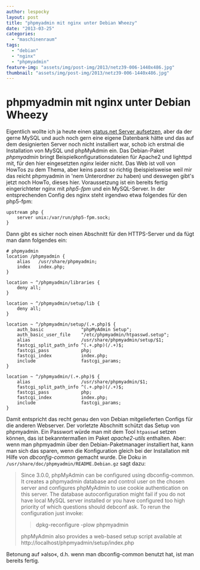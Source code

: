 ```yaml
---
author: lespocky
layout: post
title: "phpmyadmin mit nginx unter Debian Wheezy"
date: "2013-03-25"
categories: 
  - "maschinenraum"
tags: 
  - "debian"
  - "nginx"
  - "phpmyadmin"
feature-img: "assets/img/post-img/2013/netz39-006-1440x486.jpg"
thumbnail: "assets/img/post-img/2013/netz39-006-1440x486.jpg"
---
```


# phpmyadmin mit nginx unter Debian Wheezy

Eigentlich wollte ich ja heute einen [status.net Server aufsetzen](http://status.net/), aber da der gerne MySQL und auch noch gern eine eigene Datenbank hätte und das auf dem designierten Server noch nicht installiert war, schob ich erstmal die Installation von MySQL und phpMyAdmin ein. Das Debian-Paket _phpmyadmin_ bringt Beispielkonfigurationsdateien für Apache2 und lighttpd mit, für den hier eingesetzten _nginx_ leider nicht. Das Web ist voll von HowTos zu dem Thema, aber keins passt so richtig (beispielsweise weil mir das reicht phpmyadmin in 'nem Unterordner zu haben) und deswegen gibt's jetzt noch HowTo, dieses hier. Voraussetzung ist ein bereits fertig eingerichteter nginx mit _php5-fpm_ und ein MySQL-Server. In der entsprechenden Config des nginx steht irgendwo etwa folgendes für den php5-fpm:

    upstream php {
        server unix:/var/run/php5-fpm.sock;
    }

Dann gibt es sicher noch einen Abschnitt für den HTTPS-Server und da fügt man dann folgendes ein:

    # phpmyadmin
    location /phpmyadmin {
        alias   /usr/share/phpmyadmin;
        index   index.php;
    }

    location ~ ^/phpmyadmin/libraries {
        deny all;   
    }

    location ~ ^/phpmyadmin/setup/lib {
        deny all;  
    }

    location ~ ^/phpmyadmin/setup/(.+.php)$ {
        auth_basic              "phpMyAdmin Setup";
        auth_basic_user_file    "/etc/phpmyadmin/htpasswd.setup";
        alias                   /usr/share/phpmyadmin/setup/$1;
        fastcgi_split_path_info ^(.+.php)(/.+)$;
        fastcgi_pass            php;
        fastcgi_index           index.php;
        include                 fastcgi_params;   
    }

    location ~ ^/phpmyadmin/(.+.php)$ {
        alias                   /usr/share/phpmyadmin/$1;
        fastcgi_split_path_info ^(.+.php)(/.+)$;
        fastcgi_pass            php;
        fastcgi_index           index.php;
        include                 fastcgi_params;
    }

Damit entspricht das recht genau den von Debian mitgelieferten Configs für die anderen Webserver. Der vorletzte Abschnitt schützt das Setup von phpmyadmin. Ein Passwort würde man mit dem Tool `htpasswd` setzen können, das ist bekanntermaßen im Paket _apache2-utils_ enthalten. Aber: wenn man phpmyadmin über den Debian-Paketmanager installiert hat, kann man sich das sparen, wenn die Konfiguration gleich bei der Installation mit Hilfe von _dbconfig-common_ gemacht wurde. Die Doku in `/usr/share/doc/phpmyadmin/README.Debian.gz` sagt dazu:

> Since 3.0.0, phpMyAdmin can be configured using dbconfig-common. It creates a phpmyadmin database and control user on the chosen server and configures phpMyAdmin to use cookie authentication on this server. The database autoconfiguration might fail if you do not have local MySQL server installed or you have configured too high priority of which questions should debconf ask. To rerun the configuration just invoke:
> 
>> dpkg-reconfigure -plow phpmyadmin
> 
> phpMyAdmin also provides a web-based setup script available at http://localhost/phpmyadmin/setup/index.php

Betonung auf »also«, d.h. wenn man dbconfig-common benutzt hat, ist man bereits fertig.
